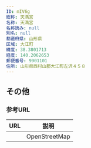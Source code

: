 ```yaml
---
ID: mIV6g
総称: 天満宮
名称: 天満宮
名称読み: null
別名: null
都道府県: 山形県
区域: 大江町
緯度: 38.3801713
経度: 140.2062653
郵便番号: 9901101
住所: 山形県西村山郡大江町左沢４５８
---
```


## その他

### 参考URL

| URL | 説明          |
| --- | ------------- |
|     | OpenStreetMap |
